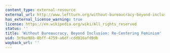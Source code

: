 ```yaml
---
content_type: external-resource
external_url: http://www.leftturn.org/without-bureaucracy-beyond-inclusion-re-centering-feminism
has_external_license_warning: true
license: https://en.wikipedia.org/wiki/All_rights_reserved
status: ''
title: 'Without Bureaucracy, Beyond Inclusion: Re-Centering Feminism'
uid: 3c9ae98b-8bff-4759-a6df-cdd916afd9db
wayback_url: ''
---
```

